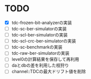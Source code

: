 # TODO
- [x] tdc-frozen-bit-analyzerの実装
- [ ] tdc-sc-ber-simulatorの実装
- [ ] tdc-scl-ber-simulatorの実装
- [ ] tdc-scl-crc-ber-simulatorの実装
- [ ] tdc-sc-benchmarkの実装
- [ ] tdc-raw-ber-simulatorの実装
- [ ] level0の計算結果を保存して再利用
- [ ] daとdbの差を利用した枝狩り
- [ ] channel::TDCの最大ドリフト値を削除
